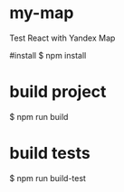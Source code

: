 # my-map
Test React with Yandex Map

#install
$ npm install

# build project
$ npm run build

# build tests
$ npm run build-test
